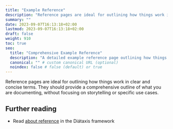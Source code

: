 ```yaml
---
title: "Example Reference"
description: "Reference pages are ideal for outlining how things work in terse and clear terms."
summary: ""
date: 2023-09-07T16:13:18+02:00
lastmod: 2023-09-07T16:13:18+02:00
draft: false
weight: 910
toc: true
seo:
  title: "Comprehensive Example Reference"
  description: "A detailed example reference page outlining how things work in clear and concise terms."
  canonical: "" # custom canonical URL (optional)
  noindex: false # false (default) or true
---
```


Reference pages are ideal for outlining how things work in clear and concise terms. They should provide a comprehensive outline of what you are documenting, without focusing on storytelling or specific use cases.

## Further reading

- Read [about reference](https://diataxis.fr/reference/) in the Diátaxis framework
